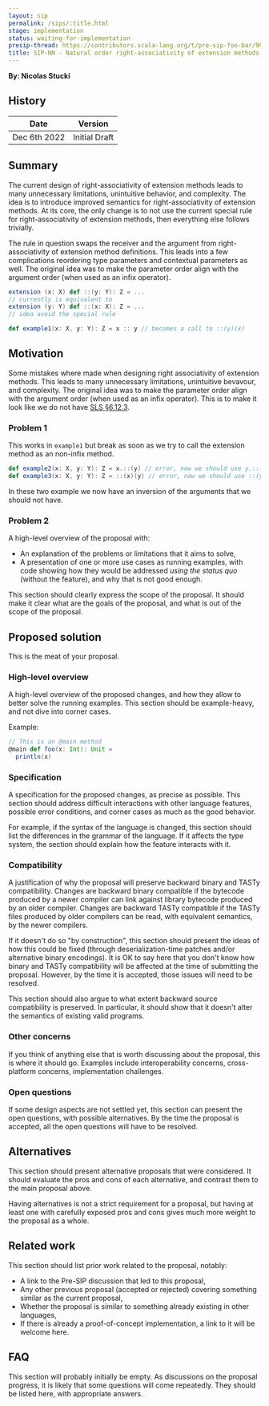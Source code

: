 ```yaml
---
layout: sip
permalink: /sips/:title.html
stage: implementation
status: waiting-for-implementation
presip-thread: https://contributors.scala-lang.org/t/pre-sip-foo-bar/9999
title: SIP-NN - Natural order right-associativity of extension methods
---
```


**By: Nicolas Stucki**

## History

| Date          | Version            |
|---------------|--------------------|
| Dec 6th 2022  | Initial Draft      |

## Summary

The current design of right-associativity of extension methods leads to many unnecessary limitations, unintuitive behavior, and complexity.
The idea is to introduce improved semantics for right-associativity of extension methods.
At its core, the only change is to not use the current special rule for right-associativity of extension methods, then everything else follows trivially.

The rule in question swaps the receiver and the argument from right-associativity of extension method definitions. This leads into a few complications reordering
type parameters and contextual parameters as well. The original idea was to make the parameter order align with the argument order (when used as an infix operator).

```scala
extension (x: X) def ::(y: Y): Z = ...
// currently is equivalent to
extension (y: Y) def ::(x: X): Z = ...
// idea avoid the special rule
```

```scala
def example1(x: X, y: Y): Z = x :: y // becomes a call to ::(y)(x)
```

## Motivation

Some mistakes where made when designing right associativity of extension methods. This leads to many unnecessary limitations, unintuitive bevavour, and complexity.
The original idea was to make the parameter order align with the argument order (when used as an infix operator).
This is to make it look like we do not have [SLS §6.12.3](https://www.scala-lang.org/files/archive/spec/2.13/06-expressions.html#infix-operations).

### Problem 1
This works in `example1` but break as soon as we try to call the extension method as an non-infix method.

```scala
def example2(x: X, y: Y): Z = x.::(y) // error, now we should use y.::(x)
def example3(x: X, y: Y): Z = ::(x)(y) // error, now we should use ::(y)(x)
```
In these two example we now have an inversion of the arguments that we should not have.

### Problem 2




A high-level overview of the proposal with:

- An explanation of the problems or limitations that it aims to solve,
- A presentation of one or more use cases as running examples, with code showing how they would be addressed *using the status quo* (without the feature), and why that is not good enough.

This section should clearly express the scope of the proposal. It should make it clear what are the goals of the proposal, and what is out of the scope of the proposal.

## Proposed solution

This is the meat of your proposal.

### High-level overview

A high-level overview of the proposed changes, and how they allow to better solve the running examples. This section should be example-heavy, and not dive into corner cases.

Example:

~~~ scala
// This is an @main method
@main def foo(x: Int): Unit =
  println(x)
~~~

### Specification

A specification for the proposed changes, as precise as possible. This section should address difficult interactions with other language features, possible error conditions, and corner cases as much as the good behavior.

For example, if the syntax of the language is changed, this section should list the differences in the grammar of the language. If it affects the type system, the section should explain how the feature interacts with it.

### Compatibility

A justification of why the proposal will preserve backward binary and TASTy compatibility. Changes are backward binary compatible if the bytecode produced by a newer compiler can link against library bytecode produced by an older compiler. Changes are backward TASTy compatible if the TASTy files produced by older compilers can be read, with equivalent semantics, by the newer compilers.

If it doesn't do so "by construction", this section should present the ideas of how this could be fixed (through deserialization-time patches and/or alternative binary encodings). It is OK to say here that you don't know how binary and TASTy compatibility will be affected at the time of submitting the proposal. However, by the time it is accepted, those issues will need to be resolved.

This section should also argue to what extent backward source compatibility is preserved. In particular, it should show that it doesn't alter the semantics of existing valid programs.

### Other concerns

If you think of anything else that is worth discussing about the proposal, this is where it should go. Examples include interoperability concerns, cross-platform concerns, implementation challenges.

### Open questions

If some design aspects are not settled yet, this section can present the open questions, with possible alternatives. By the time the proposal is accepted, all the open questions will have to be resolved.

## Alternatives

This section should present alternative proposals that were considered. It should evaluate the pros and cons of each alternative, and contrast them to the main proposal above.

Having alternatives is not a strict requirement for a proposal, but having at least one with carefully exposed pros and cons gives much more weight to the proposal as a whole.

## Related work

This section should list prior work related to the proposal, notably:

- A link to the Pre-SIP discussion that led to this proposal,
- Any other previous proposal (accepted or rejected) covering something similar as the current proposal,
- Whether the proposal is similar to something already existing in other languages,
- If there is already a proof-of-concept implementation, a link to it will be welcome here.

## FAQ

This section will probably initially be empty. As discussions on the proposal progress, it is likely that some questions will come repeatedly. They should be listed here, with appropriate answers.
